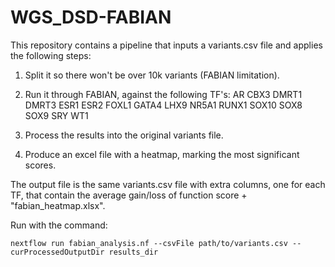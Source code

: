 # WGS_DSD-FABIAN

This repository contains a pipeline that inputs a variants.csv file and applies the following steps:

1. Split it so there won't be over 10k variants (FABIAN limitation).
   
2. Run it through FABIAN, against the following TF's: AR CBX3 DMRT1 DMRT3 ESR1 ESR2 FOXL1 GATA4 LHX9 NR5A1 RUNX1 SOX10 SOX8 SOX9 SRY WT1
   
3. Process the results into the original variants file.
   
4. Produce an excel file with a heatmap, marking the most significant scores.

The output file is the same variants.csv file with extra columns, one for each TF, that contain the average gain/loss of function score + "fabian_heatmap.xlsx".

Run with the command:

`nextflow run fabian_analysis.nf --csvFile path/to/variants.csv --curProcessedOutputDir results_dir`

